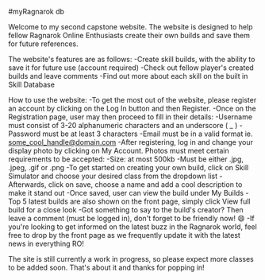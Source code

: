 #myRagnarok db

Welcome to my second capstone website. The website is designed to help fellow Ragnarok Online Enthusiasts create their own builds and save them for future references.

The website's features are as follows:
-Create skill builds, with the ability to save it for future use (account required)
-Check out fellow player's created builds and leave comments
-Find out more about each skill on the built in Skill Database

How to use the website:
-To get the most out of the website, please register an account by clicking on the Log In button and then Register.
-Once on the Registration page, user may then proceed to fill in their details:
	-Username must consist of 3-20 alphanumeric characters and an underscore ( _ )
	-Password must be at least 3 characters
	-Email must be in a valid format ie. some_cool_handle@domain.com
-After registering, log in and change your display photo by clicking on My Account. Photos must meet certain requirements to be accepted:
	-Size: at most 500kb
	-Must be either .jpg, .jpeg, .gif or .png
-To get started on creating your own build, click on Skill Simulator and choose your desired class from the dropdown list
-Afterwards, click on save, choose a name and add a cool description to make it stand out
-Once saved, user can view the build under My Builds
-Top 5 latest builds are also shown on the front page, simply click View full build for a close look
-Got something to say to the build's creator? Then leave a comment (must be logged in), don't forget to be friendly now! :smile:
-If you're looking to get informed on the latest buzz in the Ragnarok world, feel free to drop by the front page as we frequently update it with the latest news in everything RO!

The site is still currently a work in progress, so please expect more classes to be added soon.
That's about it and thanks for popping in! 
